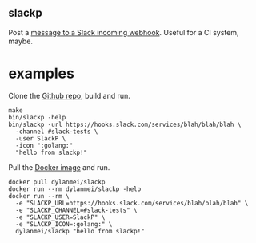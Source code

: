 slackp
------

Post a [message to a Slack incoming webhook](https://api.slack.com/incoming-webhooks#sending_messages). Useful for a CI system, maybe.

# examples

Clone the [Github repo](https://github.com/dylanmei/slackp), build and run.

```
make
bin/slackp -help
bin/slackp -url https://hooks.slack.com/services/blah/blah/blah \
  -channel #slack-tests \
  -user SlackP \
  -icon ":golang:"
  "hello from slackp!"
```

Pull the [Docker image](https://hub.docker.com/r/dylanmei/slackp) and run.

```
docker pull dylanmei/slackp
docker run --rm dylanmei/slackp -help
docker run --rm \
  -e "SLACKP_URL=https://hooks.slack.com/services/blah/blah/blah" \
  -e "SLACKP_CHANNEL=#slack-tests" \
  -e "SLACKP_USER=SlackP" \
  -e "SLACKP_ICON=:golang:" \
  dylanmei/slackp "hello from slackp!"
```
